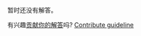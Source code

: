 
暂时还没有解答。

有兴趣[贡献你的解答](https://github.com/BFEdev/BFE.dev-solutions/blob/main/question/tell-us-a-time-you-acted-beyond-your-comfort-zone_zh.md)吗? [Contribute guideline](https://github.com/BFEdev/BFE.dev-solutions#how-to-contribute)
